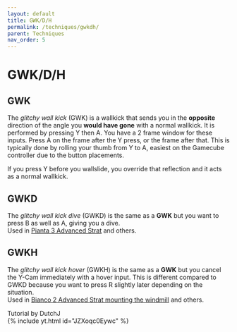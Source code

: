 ```yaml
---
layout: default
title: GWK/D/H
permalink: /techniques/gwkdh/
parent: Techniques
nav_order: 5
---
```

# GWK/D/H

## GWK
The *glitchy wall kick* (GWK) is a wallkick that sends you in the **opposite** direction of the angle you **would have gone** with a normal wallkick. It is performed by pressing Y then A. You have a 2 frame window for these inputs. Press A on the frame after the Y press, or the frame after that. This is typically done by rolling your thumb from Y to A, easiest on the Gamecube controller due to the button placements.     

If you press Y before you wallslide, you override that reflection and it acts as a normal wallkick.  

## GWKD
The *glitchy wall kick dive* (GWKD) is the same as a **GWK** but you want to press B as well as A, giving you a dive.  
Used in [Pianta 3 Advanced Strat](https://smscommunity.github.io/sms-guide/shines/pianta/episode3/#advanced---normal-boost-gwkd) and others.  

## GWKH
The *glitchy wall kick hover* (GWKH) is the same as a **GWK** but you cancel the Y-Cam immediately with a hover input. This is different compared to GWKD because you want to press R slightly later depending on the situation.  
Used in [Bianco 2 Advanced Strat mounting the windmill](https://smscommunity.github.io/sms-guide/shines/bianco/episode2/#y-turn-wall-kicks) and others.  

Tutorial by DutchJ  
{% include yt.html id="JZXoqc0Eywc" %}  

